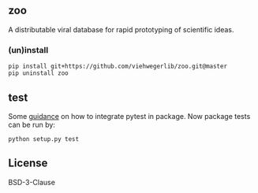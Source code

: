 ## zoo

A distributable viral database for rapid prototyping of scientific ideas. 

### (un)install

```
pip install git+https://github.com/viehwegerlib/zoo.git@master
pip uninstall zoo
```

## test

Some [guidance]() on how to integrate pytest in package. Now package tests can be run by:

```
python setup.py test
```

## License

BSD-3-Clause